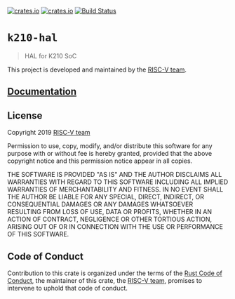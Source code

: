 [![crates.io](https://img.shields.io/crates/d/k210-hal.svg)](https://crates.io/crates/k210-hal)
[![crates.io](https://img.shields.io/crates/v/k210-hal.svg)](https://crates.io/crates/k210-hal)
[![Build Status](https://travis-ci.org/riscv-rust/k210-hal.svg?branch=master)](https://travis-ci.org/riscv-rust/k210-hal)

# `k210-hal`

> HAL for K210 SoC

This project is developed and maintained by the [RISC-V team][team].

## [Documentation](https://docs.rs/k210-hal)

## License

Copyright 2019 [RISC-V team][team]

Permission to use, copy, modify, and/or distribute this software for any
purpose with or without fee is hereby granted, provided that the above
copyright notice and this permission notice appear in all copies.

THE SOFTWARE IS PROVIDED "AS IS" AND THE AUTHOR DISCLAIMS ALL WARRANTIES
WITH REGARD TO THIS SOFTWARE INCLUDING ALL IMPLIED WARRANTIES OF
MERCHANTABILITY AND FITNESS. IN NO EVENT SHALL THE AUTHOR BE LIABLE FOR
ANY SPECIAL, DIRECT, INDIRECT, OR CONSEQUENTIAL DAMAGES OR ANY DAMAGES
WHATSOEVER RESULTING FROM LOSS OF USE, DATA OR PROFITS, WHETHER IN AN
ACTION OF CONTRACT, NEGLIGENCE OR OTHER TORTIOUS ACTION, ARISING OUT OF
OR IN CONNECTION WITH THE USE OR PERFORMANCE OF THIS SOFTWARE.

## Code of Conduct

Contribution to this crate is organized under the terms of the [Rust Code of
Conduct][CoC], the maintainer of this crate, the [RISC-V team][team], promises
to intervene to uphold that code of conduct.

[CoC]: CODE_OF_CONDUCT.md
[team]: https://github.com/rust-embedded/wg#the-riscv-team
